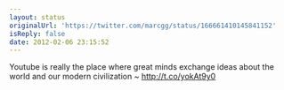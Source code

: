 ```yaml
---
layout: status
originalUrl: 'https://twitter.com/marcgg/status/166661410145841152'
isReply: false
date: 2012-02-06 23:15:52
---
```


Youtube is really the place where great minds exchange ideas about the world and our modern civilization ~ http://t.co/yokAt9y0
